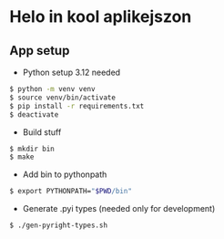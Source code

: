 # Helo in kool aplikejszon

## App setup

- Python setup 3.12 needed
```bash
$ python -m venv venv
$ source venv/bin/activate
$ pip install -r requirements.txt
$ deactivate
```

- Build stuff
```bash
$ mkdir bin
$ make
```

- Add bin to pythonpath 
```bash
$ export PYTHONPATH="$PWD/bin"
```

- Generate .pyi types (needed only for development)
```bash
$ ./gen-pyright-types.sh
```
